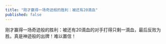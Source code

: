 ```yaml
---
title: "刚才赢得一场奇迹般的胜利：被还有20滴血"
published: false
---
```

刚才赢得一场奇迹般的胜利：被还有20滴血的对手打得只剩一滴血，最后反败为胜。真是神迹般的出牌！难以置信！